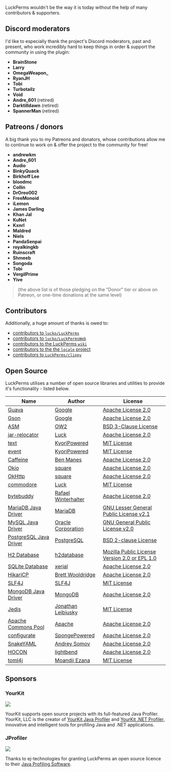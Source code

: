 LuckPerms wouldn't be the way it is today without the help of many contributors & supporters.

## Discord moderators

I'd like to especially thank the project's Discord moderators, past and present, who work incredibly hard to keep things in order & support the community in using the plugin:

* **BrainStone**
* **Larry**
* **OmegaWeapon_**
* **RyanJH**
* **Tobi**
* **Turbotailz**
* **Void**
* **Andre_601** (retired)
* **Darktilldawn** (retired)
* **SpannerMan** (retired)

## Patreons / donors

A big thank you to my Patreons and donators, whose contributions allow me to continue to work on & offer the project to the community for free!

* **andrewkm**
* **Andre_601**
* **Audio**
* **BinkyQuack**
* **Birkhoff Lee**
* **bloodmc**
* **Collin**
* **DrOreo002**
* **FreeMonoid**
* **iLemon**
* **James Darling**
* **Khan Jal**
* **KuNet**
* **Kxnrl**
* **Maldred**
* **Niels**
* **PandaSenpai**
* **royalkingkb**
* **Ruinscraft**
* **Shmeeb**
* **Songoda**
* **Tobi**
* **VergilPrime**
* **Yive**

> (the above list is of those pledging on the "Donor" tier or above on Patreon, or one-time donations at the same level)

## Contributors

Additionally, a huge amount of thanks is owed to:

* [contributors to `lucko/LuckPerms`](https://github.com/lucko/LuckPerms/graphs/contributors)
* [contributors to `lucko/LuckPermsWeb`](https://github.com/lucko/LuckPermsWeb/graphs/contributors)
* [contributors to the LuckPerms `wiki`](https://github.com/LuckPerms/wiki/graphs/contributors)
* [contributors to the the `locale` project](https://github.com/LuckPerms/locale/graphs/contributors)
* [contributors to `LuckPerms/clippy`](https://github.com/LuckPerms/clippy/graphs/contributors)


## Open Source

LuckPerms utilises a number of open source libraries and utilities to provide it's functionality - listed below.

| Name | Author | License |
|------|--------|---------|
| [Guava](https://github.com/google/guava)                               | [Google](https://github.com/google)                     | [Apache License 2.0](https://github.com/google/guava/blob/master/COPYING) |
| [Gson](https://github.com/google/gson)                                 | [Google](https://github.com/google)                     | [Apache License 2.0](https://github.com/google/gson/blob/master/LICENSE) |
| [ASM](http://asm.ow2.org/)                                             | [OW2](https://www.ow2.org/)                             | [BSD 3-Clause License](http://asm.ow2.io/license.html) |
| [jar-relocator](https://github.com/lucko/jar-relocator)                | [Luck](https://github.com/lucko)                        | [Apache License 2.0](https://github.com/lucko/jar-relocator/blob/master/LICENSE.txt) |
| [text](https://github.com/KyoriPowered/text)                           | [KyoriPowered](https://github.com/KyoriPowered)         | [MIT License](https://github.com/KyoriPowered/text/blob/master/license.txt) |
| [event](https://github.com/KyoriPowered/event)                         | [KyoriPowered](https://github.com/KyoriPowered)         | [MIT License](https://github.com/KyoriPowered/event/blob/master/license.txt) |
| [Caffeine](https://github.com/ben-manes/caffeine)                      | [Ben Manes](https://github.com/ben-manes)               | [Apache License 2.0](https://github.com/ben-manes/caffeine/blob/master/LICENSE) |
| [Okio](https://github.com/square/okio)                                 | [square](https://square.github.io/)                     | [Apache License 2.0](https://github.com/square/okio/blob/master/LICENSE.txt) |
| [OkHttp](https://square.github.io/okhttp/)                             | [square](https://square.github.io/)                     | [Apache License 2.0](https://github.com/square/okhttp/blob/master/LICENSE.txt) |
| [commodore](https://github.com/lucko/commodore)                        | [Luck](https://github.com/lucko)                        | [MIT License](https://github.com/lucko/commodore/blob/master/LICENSE.txt) |
| [bytebuddy](https://bytebuddy.net/)                                    | [Rafael Winterhalter](https://rafael.codes/)            | [Apache License 2.0](https://github.com/raphw/byte-buddy/blob/master/LICENSE) |
| [MariaDB Java Driver](https://github.com/MariaDB/mariadb-connector-j)  | [MariaDB](https://mariadb.org/)                         | [GNU Lesser General Public License v2.1](https://github.com/MariaDB/mariadb-connector-j/blob/master/LICENSE) |
| [MySQL Java Driver](https://dev.mysql.com/downloads/connector/j/)      | [Oracle Corporation](https://www.mysql.com/)            | [GNU General Public License v2.0](https://github.com/mysql/mysql-connector-j/blob/release/5.1/COPYING) |
| [PostgreSQL Java Driver](https://jdbc.postgresql.org/)                 | [PostgreSQL](https://www.postgresql.org/)               | [BSD 2-clause License](https://github.com/pgjdbc/pgjdbc/blob/master/LICENSE) |
| [H2 Database](http://www.h2database.com/)                              | [h2database](https://github.com/h2database)             | [Mozilla Public License Version 2.0 or EPL 1.0](http://www.h2database.com/html/license.html) |
| [SQLite Database](https://github.com/xerial/sqlite-jdbc)               | [xerial](https://github.com/xerial)                     | [Apache License 2.0](https://github.com/xerial/sqlite-jdbc/blob/master/LICENSE) |
| [HikariCP](https://github.com/brettwooldridge/HikariCP)                | [Brett Wooldridge](https://github.com/brettwooldridge)  | [Apache License 2.0](https://github.com/brettwooldridge/HikariCP/blob/dev/LICENSE) |
| [SLF4J](https://github.com/qos-ch/slf4j)                               | [SLF4J](https://www.slf4j.org/)                         | [MIT License](https://github.com/qos-ch/slf4j/blob/master/LICENSE.txt) |
| [MongoDB Java Driver](https://mongodb.github.io/mongo-java-driver/)    | [MongoDB](https://www.mongodb.com/)                     | [Apache License 2.0](https://github.com/mongodb/mongo-java-driver/blob/master/LICENSE.txt) |
| [Jedis](https://github.com/xetorthio/jedis)                            | [Jonathan Leibiusky](https://github.com/xetorthio)      | [MIT License](https://github.com/xetorthio/jedis/blob/master/LICENSE.txt) |
| [Apache Commons Pool](https://commons.apache.org/proper/commons-pool/) | [Apache](https://www.apache.org/)                       | [Apache License 2.0](https://github.com/apache/commons-pool/blob/master/LICENSE.txt) |
| [configurate](https://github.com/SpongePowered/configurate)            | [SpongePowered](https://github.com/SpongePowered)       | [Apache License 2.0](https://github.com/SpongePowered/configurate/blob/master/LICENSE) |
| [SnakeYAML](https://bitbucket.org/asomov/snakeyaml)                    | [Andrey Somov](https://bitbucket.org/asomov)            | [Apache License 2.0](https://bitbucket.org/asomov/snakeyaml/src/default/LICENSE.txt) |
| [HOCON](https://github.com/lightbend/config)                           | [lightbend](https://github.com/lightbend)               | [Apache License 2.0](https://github.com/lightbend/config/blob/master/LICENSE-2.0.txt) |
| [toml4j](https://github.com/mwanji/toml4j)                             | [Moandji Ezana](https://github.com/mwanji)              | [MIT License](https://github.com/mwanji/toml4j/blob/master/LICENSE) |

## Sponsors

### YourKit
[![](https://www.yourkit.com/images/yklogo.png)](https://www.yourkit.com/)

YourKit supports open source projects with its full-featured Java Profiler. YourKit, LLC is the creator of [YourKit Java Profiler](https://www.yourkit.com/java/profiler/) and [YourKit .NET Profiler](https://www.yourkit.com/.net/profiler/), innovative and intelligent tools for profiling Java and .NET applications.

### JProfiler
[![](https://www.ej-technologies.com/images/product_banners/jprofiler_large.png)](http://www.ej-technologies.com/products/jprofiler/overview.html)

Thanks to ej-technologies for granting LuckPerms an open source licence to their [Java Profiling Software](http://www.ej-technologies.com/products/jprofiler/overview.html "Java Profiler").
